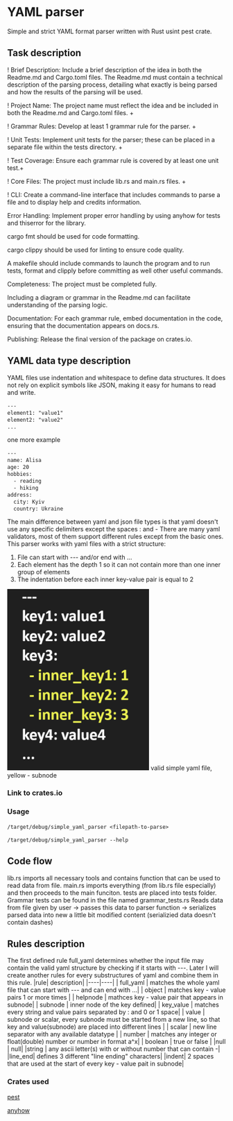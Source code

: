 # YAML parser 
Simple and strict YAML format parser written with Rust usint pest crate.
## Task description
! Brief Description: Include a brief description of the idea in both the Readme.md and Cargo.toml files. The Readme.md must contain a technical description of the parsing process, detailing what exactly is being parsed and how the results of the parsing will be used.

! Project Name: The project name must reflect the idea and be included in both the Readme.md and Cargo.toml files. +

! Grammar Rules: Develop at least 1 grammar rule for the parser. +

! Unit Tests: Implement unit tests for the parser; these can be placed in a separate file within the tests directory. +

! Test Coverage: Ensure each grammar rule is covered by at least one unit test.+

! Core Files: The project must include lib.rs and main.rs files. +

! CLI: Create a command-line interface that includes commands to parse a file and to display help and credits information.

Error Handling: Implement proper error handling by using anyhow for tests and thiserror for the library.

cargo fmt should be used for code formatting.

cargo clippy should be used for linting to ensure code quality.

A makefile should include commands to launch the program and to run tests, format and clipply before committing as well other useful commands.

Completeness: The project must be completed fully.

Including a diagram or grammar in the Readme.md can facilitate understanding of the parsing logic.

Documentation: For each grammar rule, embed documentation in the code, ensuring that the documentation appears on docs.rs.

Publishing: Release the final version of the package on crates.io. 

## YAML data type description 

YAML files use indentation and whitespace to define data structures. It does not rely on explicit symbols like JSON, making it easy for humans to read and write.

```
---
element1: "value1"
element2: "value2"
...
```
one more example
```
---
name: Alisa
age: 20
hobbies:
  - reading
  - hiking
address:
  city: Kyiv
  country: Ukraine 
```

The main difference between yaml and json file types is that yaml doesn't use any specific delimiters except the spaces : and -
There are many yaml validators, most of them support different rules except from the basic ones. 
This parser works with yaml files with a strict structure:
1. File can start with --- and/or end with ...
2. Each element has the depth 1 so it can not contain more than one inner group of elements
3. The indentation before each inner key-value pair is equal to 2

![alt text](./static/subnode.png)
valid simple yaml file, yellow - subnode

### Link to crates.io


### Usage
```
/target/debug/simple_yaml_parser <filepath-to-parse>
```
```
/target/debug/simple_yaml_parser --help
```

## Code flow 
lib.rs imports all necessary tools and contains function that can be used to read data from file. 
main.rs imports everything (from lib.rs file especially) and then proceeds to the main funciton. 
tests are placed into tests folder. Grammar tests can be found in the file named grammar_tests.rs
Reads data from file given by user -> passes this data to parser function -> serializes parsed data into new a little bit modified content
(serializied data doesn't contain dashes) 

## Rules description
The first defined rule full_yaml determines whether the input file may contain the valid yaml structure by checking if it starts with ---. Later I will create another rules for every substructures of yaml and combine them in this rule. 
|rule| description|
|----|----|
| full_yaml | matches the whole yaml file that can start with --- and can end with ...|
|  object  | matches key - value pairs 1 or more times  |
| helpnode | mathces key - value pair that appears in subnode|
| subnode | inner node of the key defined|
| key_value | matches every string and value pairs separated by : and 0 or 1 space|
| value | subnode or scalar, every subnode must be started from a new line, so that key and value(subnode) are placed into different lines |
| scalar | new line separator with any available datatype |
| number | matches any integer or float(double) number or number in format a^x|
| boolean | true or false |
|null | null|
|string | any ascii letter(s) with or without number that can contain -|
|line_end| defines 3 different "line ending" characters|
|indent| 2 spaces that are used at the start of every key - value pait in subnode|

### Crates used
[pest](https://pest.rs/#editor)

[anyhow](https://docs.rs/anyhow/latest/anyhow/)


